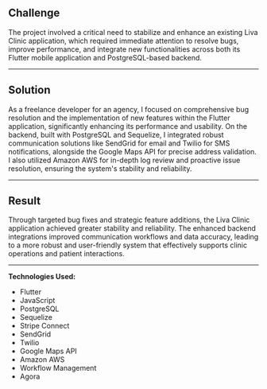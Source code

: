 ## **Challenge**
The project involved a critical need to stabilize and enhance an existing Liva Clinic application, which required immediate attention to resolve bugs, improve performance, and integrate new functionalities across both its Flutter mobile application and PostgreSQL-based backend.

---

## **Solution**
As a freelance developer for an agency, I focused on comprehensive bug resolution and the implementation of new features within the Flutter application, significantly enhancing its performance and usability. On the backend, built with PostgreSQL and Sequelize, I integrated robust communication solutions like SendGrid for email and Twilio for SMS notifications, alongside the Google Maps API for precise address validation. I also utilized Amazon AWS for in-depth log review and proactive issue resolution, ensuring the system's stability and reliability.

---

## **Result**
Through targeted bug fixes and strategic feature additions, the Liva Clinic application achieved greater stability and reliability. The enhanced backend integrations improved communication workflows and data accuracy, leading to a more robust and user-friendly system that effectively supports clinic operations and patient interactions.

---

**Technologies Used:**
- Flutter
- JavaScript
- PostgreSQL
- Sequelize
- Stripe Connect
- SendGrid
- Twilio
- Google Maps API
- Amazon AWS
- Workflow Management
- Agora